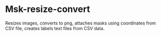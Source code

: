 # Msk-resize-convert
Resizes images, converts to png, attaches masks using coordinates from CSV file, creates labels text files from CSV data.
